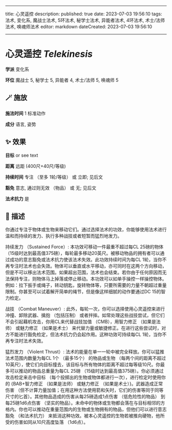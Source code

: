 
---
title: 心灵遥控
description: 
published: true
date: 2023-07-03 19:56:10
tags: 法术, 变化系, 魔战士法术, 5环法术, 秘学士法术, 异能者法术, 4环法术, 术士/法师法术, 唤魂师法术
editor: markdown
dateCreated: 2023-07-03 19:56:10

---

# **心灵遥控** *Telekinesis*

**学派** 变化系 

**环位** 魔战士 5, 秘学士 5, 异能者 4, 术士/法师 5, 唤魂师 5

## 🪄 施放

**施法时间** 1 标准动作

**成分** 语言, 姿势

## ✨ 效果 

**目标** or  see text 

**距离** 远距 (400尺+40尺/等级)  

**持续时间** 专注 （至多 1轮/等级） 或 立即; 见后文 

**豁免** 意志, 通过则无效 （物品） 或 无; 见后文

**法术抗力** 是

## 📖 描述

你通过专注于物体或生物来移动它们。通过选择法术的功效，你能够使用法术进行温和而持续的发力、执行多种战技或者短暂而猛烈地发力。

持续发力 （Sustained Force）: 本功效可移动一件最重不超过每CL 25磅的物体 （15级时达到最高值375磅），每轮最多移动20英尺。被移动物品的拥有者可以通过成功的意志豁免或法术抗力使该法术失效。此功效持续时间为每CL 1轮，当你不再专注时法术也会失效。物体可以垂直或水平移动，亦可同时在这两个方向移动，但是不可以移出法术范围。如果超出范围，法术也会结束。若你由于任何原因而无法保持专注，则物体马上掉落或停止移动。本功效可以如单手操控一样操控物体。例如：拉下扳手或绳子，转动钥匙，旋转物体等，只要所需要的力量不朝超过重量限制。你甚至可以试着解开简单的绳节，但是像这样细腻的动作要通过DC 15的智力检定。

战技 （Combat Maneuver）: 此外，每轮一次，你可以选择使用心灵遥控来进行冲撞、卸除武器、擒抱 （包括压制） 或者拌摔。如常处理这些战技尝试，但它们不会引起藉机攻击，你用CL来代替战技加值 （CMB），用智力修正 （如果是法师） 或魅力修正 （如果是术士） 来代替力量或敏捷修正。在进行这些尝试时，对方不能进行豁免检定，但法术抗力仍会起作用。这种功效可持续每CL 1轮，当你不再专注时法术失效。

猛烈发力 （Violent Thrust）: 法术的能量在单一一轮中被完全释放。你可以猛推法术范围内数量为每CL 1个 （最多15个） 的物品或生物 （每两个间的距离不超过10英尺），使它们向目标撞去，该目标与所有物体的距离不超过每等级10尺。你最多可以推动的物品总重量为每CL 25磅 （15级时达到最高值375磅）。你必须通过攻击检定来击中目标 （每个投掷出的生物或物体都进行一次），进行检定时使用你的 {BAB+智力修正 （如果是法师） 或魅力修正 （如果是术士）}。武器造成正常伤害 （但不计算力量加值；在用这种方法使用箭和矢时，它们的伤害等同于同等尺寸的匕首）。其他物品造成的伤害从每25磅造成1点伤害 （低危险性的物品） 到每25磅1d6点伤害 （坚实的物品）。未命中的物体或生物都会落在与目标相邻的方格内。你也可以推动在重量范围内的生物或生物拥有的物品，但他们可以进行意志豁免 （和法术抗力） 来抵消这种功效。被本心灵遥控的生物若被推向硬物，他所受的伤害如同从10尺高度坠落 （1d6点）。
    